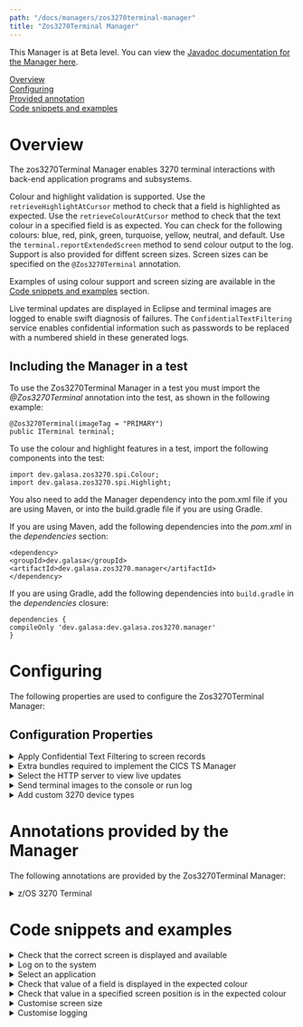 ```yaml
---
path: "/docs/managers/zos3270terminal-manager"
title: "Zos3270Terminal Manager"
---
```



This Manager is at Beta level. You can view the <a href="https://javadoc.galasa.dev/dev/galasa/zos3270/package-summary.html">Javadoc documentation for the Manager here</a>.<br>


[Overview](#overview)<br>
[Configuring](#configuring)<br>
[Provided annotation](#annotations)<br>
[Code snippets and examples](#codesnippets)<br>

# <a name="overview"></a>Overview

The zos3270Terminal Manager enables 3270 terminal interactions with back-end application programs and subsystems. 

Colour and highlight validation is supported. Use the <code>retrieveHighlightAtCursor</code> method to check that a field is highlighted as expected. Use the <code>retrieveColourAtCursor</code> method to check that the text colour in a specified field is as expected. You can check for the following colours: blue, red, pink, green, turquoise, yellow, neutral, and default. Use the <code>terminal.reportExtendedScreen</code> method to send colour output to the log. Support is also provided for diffent screen sizes. Screen sizes can be specified on the `@Zos3270Terminal` annotation.

Examples of using colour support and screen sizing are available in the [Code snippets and examples](#codesnippets) section.

Live terminal updates are displayed in Eclipse and terminal images are logged to enable swift diagnosis of failures. The <code>ConfidentialTextFiltering</code> service enables confidential information such as passwords to be replaced with a numbered shield in these generated logs. 



## <a name="dependencies"></a>Including the Manager in a test

To use the Zos3270Terminal Manager in a test you must import the _@Zos3270Terminal_ annotation into the test, as shown in the following example: 


```
@Zos3270Terminal(imageTag = "PRIMARY")
public ITerminal terminal;
```


To use the colour and highlight features in a test, import the following components into the test:

```
import dev.galasa.zos3270.spi.Colour;
import dev.galasa.zos3270.spi.Highlight;
```

You also need to add the Manager dependency into the pom.xml file if you are using Maven, or into the build.gradle file if you are using Gradle. 

If you are using Maven, add the following dependencies into the _pom.xml_ in the _dependencies_ section:

```
<dependency>
<groupId>dev.galasa</groupId>
<artifactId>dev.galasa.zos3270.manager</artifactId>
</dependency>
```

If you are using Gradle, add the following dependencies into ```build.gradle``` in the _dependencies_ closure:

```
dependencies {
compileOnly 'dev.galasa:dev.galasa.zos3270.manager'
}
```

# <a name="configuring"></a>Configuring 


The following properties are used to configure the Zos3270Terminal Manager:

## <a name="cps"></a>Configuration Properties

<details><summary>Apply Confidential Text Filtering to screen records</summary>

| Property: | ConfidentialTextFiltering CPS Property |
| --------------------------------------- | :------------------------------------- |
| Name: | zos3270.apply.ctf |
| Description: | Logs and screen recordings are passed through the Confidential Text Filtering services, to hide text, for example, passwords  |
| Required:  | No |
| Default value: | true |
| Valid values: | true, false |
| Examples: | <code>zos3270.apply.ctf=true<br></code> |

</details>


<details>
<summary>Extra bundles required to implement the CICS TS Manager</summary>

| Property: | ExtraBundles CPS Property |
| --------------------------------------- | :------------------------------------- |
| Name: | cicsts.extra.bundles |
| Description: | The symbolic names of any bundles that need to be loaded with the CICS TS Manager  |
| Required:  | No |
| Default value: |  dev.galasa.cicsts.ceci.manager, dev.galasa.cicsts.ceda.manager, dev.galasa.cicsts.cemt.manager  |
| Valid values: | Bundle-symbolic names in a comma separated list  |
| Examples: | <code>cicsts.extra.bundles=org.example.cicsts.provisioning<br></code> |

</details>

<details><summary>Select the HTTP server to view live updates</summary>

| Property: | LiveTerminalUrl CPS Property |
| --------------------------------------- | :------------------------------------- |
| Name: | zos3270.live.terminal.images |
| Description: |  Set the URL to send live terminal updates for displaying in Eclipse. Eclipse sets this property in the overrides to indicate that the z/OS 3270 is to place the terminal images ready for live viewing in the Eclipse UI|
| Required:  | No |
| Default value: |  There is no default, an empty value means that no live recording is done |
| Valid values: | A valid URL |
| Examples: | <code>zos3270.console.terminal.images=example.url<br></code> |

</details>

<details>
<summary>Send terminal images to the console or run log</summary>

| Property: | LogConsoleTerminals CPS Property |
| --------------------------------------- | :------------------------------------- |
| Name: | zos3270.console.terminal.images|
| Description: | Enables terminal images to be logged to the console or run log |
| Required:  | No |
| Default value: |  true |
| Valid values: | true, false |
| Examples: | <code>zos3270.console.terminal.images=true<br></code> |

</details>

<details>
<summary>Add custom 3270 device types</summary>

| Property: | 3270DeviceTypes CPS Property |
| --------------------------------------- | :------------------------------------- |
| Name: | zos3270.image.xxxxxx.device.types |
| Description: | Allows for custom terminal device types |
| Required:  | No |
| Default value: | IBM-DYNAMIC, IBM-3278-2 |
| Valid values: | Valid 3270 device types in a comma separated list |
| Examples: | <code>zos3270.image.custom.device.types=IBM-DYNAMIC,IBM-3278-2<br></code> |

</details>


# <a name="annotations"></a>Annotations provided by the Manager


The following annotations are provided by the Zos3270Terminal Manager:


<details>
<summary>z/OS 3270 Terminal</summary>

| Annotation: | z/OS 3270 Terminal |
| --------------------------------------- | :------------------------------------- |
| Name: | @Zos3270Terminal |
| Description: | The <code>@Zos3270Terminal</code> annotation requests the z/OS 3270 Terminal Manager to provide a 3270 terminal associated with a z/OS image. |
| Attribute: `imageTag` |  The <code>imageTag</code> is used to identify the z/OS image. Optional. The default value is "primary".|
| Attribute: `autoConnect` |  Allows a user to choose if the terminal automatically connects in the provision start stage. Optional. The default value is true.|
| Syntax: | @ZosImage(imageTag="A")<br> public IZosImage zosImageA;<br> @Zos3270Terminal(imageTag="A")<br> public ITerminal zosTerminalA;<br></code> |
| Notes: | The <code>ITerminal</code> interface has a number of methods to issue commands to the 3270 client. See <a href="https://javadoc.galasa.dev/dev/galasa/zos3270/ITerminal.html" target="_blank">ITerminal</a> to find out more. |

</details>

# <a name="codesnippets"></a>Code snippets and examples

<details><summary>Check that the correct screen is displayed and available</summary>

The following example checks that the logon screen is displayed and that the keyboard is available for input: 

```
terminal.waitForKeyboard().waitForTextInField("SIMPLATFORM LOGON SCREEN");
```

</details>

<details><summary>Log on to the system</summary>

The following example positions the cursor on the correct field and logs on to the system with User ID 'TESTER1' and password 'SYS1': 

```
terminal.positionCursorToFieldContaining("Userid").tab().type("TESTER1")
        .positionCursorToFieldContaining("Password").tab().type("SYS1").enter();
```

</details>

<details><summary>Select an application</summary>

The following example checks that the expected text "SIMBANK MAIN MENU" is displayed, positions the cursor to the correct field, and selects the "BANKTEST" application : 

```
terminal.waitForKeyboard().waitForTextInField("SIMBANK MAIN MENU").positionCursorToFieldContaining("===>")
        .tab().type("BANKTEST").enter();
```

</details>

<details><summary>Check that value of a field is displayed in the expected colour</summary>

The following example checks that the value in the customer number field is the colour turquoise: 

```
terminal.positionCursorToFieldContaining("CUSTOMER NUMBER").cursorRight();
assertThat(terminal.retrieveColourAtCursor()).isEqualTo(Colour.TURQUOISE);
```

</details>


<details><summary>Check that value in a specified screen position is in the expected colour</summary>

The following example checks that the text in a specified screen position is the colour blue: 

```
assertThat(terminal.retrieveColourAtPosition(5, 3)).isEqualTo(Colour.BLUE);
```

</details>

<details><summary>Customise screen size</summary>

You can define your terminal size in your test code by setting the primary rows and columns:

```
@Zos3270Terminal(primaryColumns = 80, primaryRows = 24)
        public ITerminal t2;
```

</details>

<details><summary>Customise logging</summary>

The following example sends all field attributes to the log: 

```
terminal.reportExtendedScreen(true, true, true, true, true, true, true);
```

where the attributes are printCursor, printColour, printHighlight, printIntensity, printProtected, printNumeric, and printModified.

</details>
